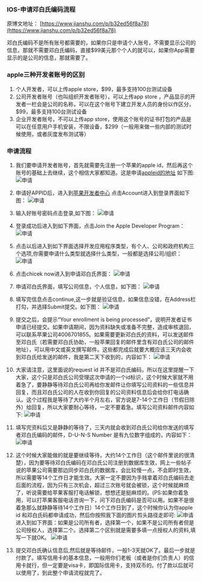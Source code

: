 ### IOS-申请邓白氏编码流程
原博文地址： [https://www.jianshu.com/p/b32ed56f8a78](https://www.jianshu.com/p/b32ed56f8a78)

邓白氏编码不是所有账号都需要的，如果你只是申请个人账号，不需要显示公司的信息，那就不需要邓白氏编码，直接$99美元那个个人的就可以，如果你App需要显示的是公司的信息，那就需要了。

### apple三种开发者账号的区别
1. 个人开发者，可以上传apple store，$99，最多支持100台测试设备
1. 公司开发者账号（也叫组织开发者账号），可以上传app store ，产品显示的开发者一栏会是公司的名称，可以在这个账号下建立开发人员的身份以作区分，$99，最多支持100台测试设备
1. 企业开发者账号，不可以上传app store，使用这个账号的证书打包的产品是可以在任意用户手机安装，不限设备，$299（一般用来做一些内部的测试时候使用，或者灰度发布测试等）

### 申请流程
1. 我们要申请开发者账号，首先就需要先注册一个苹果的apple id，然后再这个账号的基础上去继续，这个相信大家都知道。这是申请[appleid的地址](https://appleid.apple.com/account) 如下图:
![申请](/images/essay/chapter_02/apply_01.png "申请")

1. 申请好APPID后，进入到[苹果开发者中心](http://https://developer.apple.com/) 点击Account进入到登录界面如下图：
![申请](/images/essay/chapter_02/apply_02.png "申请")

1. 输入好账号密码点击登录,如下图：
![申请](/images/essay/chapter_02/apply_03.png "申请")

1. 登录成功后进入到如下界面，点击Join the Apple Developer  Program：
![申请](/images/essay/chapter_02/apply_04.png "申请")

1. 点击以后进入到如下界面选择开发应用程序类型，有个人、公司和政府机构三个选项,你需要申请什么类型就选择什么类型，一般都是选择公司/组织：
![申请](/images/essay/chapter_02/apply_05.png "申请")

1. 点击chicek now进入到申请邓白氏界面：
![申请](/images/essay/chapter_02/apply_06.png "申请")

1. 申请邓白氏界面，填写公司信息，个人信息，如下图：
![申请](/images/essay/chapter_02/apply_07.png "申请")

1. 填写完信息点击continue,这一步就是验证信息，如果信息没错，在Address栏打勾，并选择Submit提交。如下图：
![申请](/images/essay/chapter_02/apply_008.jpg "申请")

1. 提交之后，会提示“Your enrollment is being processed”，说明开发者证书申请已经提交。如果申请期间，因为资料缺失或准备不完整，造成审核退回，可以联系苹果公司4006701855。如果需要更新邓白氏的资料，可以发送邮件至邓白氏（若需要邓白氏协助，一般苹果回复的邮件里含有邓白氏公司的邮件地址），可以用中文或英文撰写邮件。这些都完成后就要大概应该三天内会收到邓白氏给发送的邮件，我是第二天下收到的，内容如下：
![申请](/images/essay/chapter_02/apply_09.png "申请")

1. 大家请注意，这里面说的request id 并不是邓白氏编码，所以在这里提醒一下大家，这个只是邓白氏公司受理这次申请的一个id标识，这个时候大家就不用着急了，要静静等待邓白氏公司再给你发邮件让你填写公司资料的一些信息并回复，而且邓白氏公司的人在收到你回复的公司资料信息后会给你打电话确认。这个过程我是等待了大约半个月左右，官方说是7-14个工作日（节假日除外）给回复，所以大家要耐心等待，一定不要着急。填写公司资料邮件内容如下:
![申请](/images/essay/chapter_02/apply_10.png "申请")

1.  填写完资料后又是静静的等待了，三天内就会收到邓白氏公司给你发送的填写者邓白氏编码的邮件，D-U-N-S Number 是有九位数字组成的，内容如下：
![申请](/images/essay/chapter_02/apply_11.png "申请")

1. 这个时候大家能做的就是要继续等待，大约14个工作日（这个邮件里说的很清楚），因为要等待邓白氏编码在邓白氏公司注册到数据库生效，网上一些帖子说的苹果公司需要那边同步邓白氏的数据库，会比较慢一点，不会即时生效，所以需要等14个工作日才能生效。大家一定不要因为手贱拿着邓白氏编码去走后面的流程，因为只有三次机会，超过三次账号就会被锁，这个时候就麻烦了，听说需要给苹果客服打电话解锁，想想还是挺麻烦的。(PS:如果你着急用，可以打苹果客服电话咨询一下，问下邓白氏编码是否可以用。如果不是很着急那么就静静等待14个工作日）14个工作日到了，这个时候你认为你apple id 和邓白氏码都申请成功，然后你按照我下面的图片剪头路径走即可:
![申请](/images/essay/chapter_02/apply_12.png "申请")
进入到如下界面：如果是公司所有者，选择第一个，如果不是公司所有者但是公司授权人，选择第二个。选择第二个区别就是需要多填一点授权人的资料,填写一下就OK。
![申请](/images/essay/chapter_02/apply_13.png "申请")

1. 提交邓白氏确认信息后,然后就是等待邮件，一般1-3天就OK了。最后一步就是付款了。填写信用卡的基本信息，一般用你们老板（或者是你们负责人）的信用卡就行，但一定要是visa卡，即国际信用卡，支持双币的。付了款以后就可以使用了，到此整个申请流程就完了。

